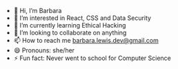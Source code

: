 - 👋 Hi, I’m Barbara
- 👀 I’m interested in React, CSS and Data Security
- 🌱 I’m currently learning Ethical Hacking
- 💞️ I’m looking to collaborate on anything
- 📫 How to reach me barbara.lewis.dev@gmail.com
- 😄 Pronouns: she/her
- ⚡ Fun fact: Never went to school for Computer Science

<!---
lala0003/lala0003 is a ✨ special ✨ repository because its `README.md` (this file) appears on your GitHub profile.
You can click the Preview link to take a look at your changes.
--->
